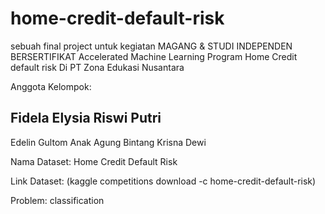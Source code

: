 # home-credit-default-risk
sebuah final project untuk kegiatan MAGANG & STUDI INDEPENDEN BERSERTIFIKAT Accelerated Machine Learning Program 
Home Credit default risk
Di PT Zona Edukasi Nusantara

Anggota Kelompok:
<h2>Fidela Elysia Riswi Putri</h2>
Edelin Gultom
Anak Agung Bintang Krisna Dewi


Nama Dataset: Home Credit Default Risk

Link Dataset: (kaggle competitions download -c home-credit-default-risk)

Problem: classification
